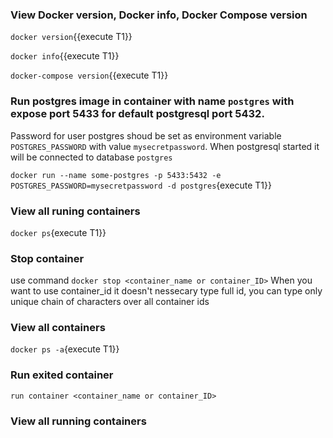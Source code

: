 ### View Docker version, Docker info, Docker Compose version

`docker version`{{execute T1}}

`docker info`{{execute T1}}

`docker-compose version`{{execute T1}}

### Run postgres image in container with name `postgres` with expose port 5433 for default postgresql port 5432.
Password for user postgres shoud be set as environment variable `POSTGRES_PASSWORD` with value `mysecretpassword`. When postgresql started it will be connected to database `postgres`

`docker run --name some-postgres -p 5433:5432 -e POSTGRES_PASSWORD=mysecretpassword -d postgres`{execute T1}}

### View all runing containers

`docker ps`{execute T1}}

### Stop container

use command `docker stop <container_name or container_ID>` When you want to use container_id it doesn't nessecary type full id, you can type only unique chain of characters over all container ids 

### View all containers

`docker ps -a`{execute T1}}

### Run exited container

`run container <container_name or container_ID>`

### View all running containers


